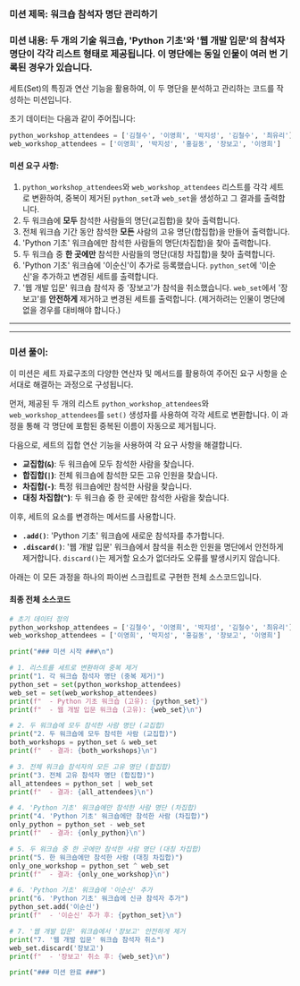 ### **미션 제목**: 워크숍 참석자 명단 관리하기

### **미션 내용**: 두 개의 기술 워크숍, 'Python 기초'와 '웹 개발 입문'의 참석자 명단이 각각 리스트 형태로 제공됩니다. 이 명단에는 동일 인물이 여러 번 기록된 경우가 있습니다.
세트(Set)의 특징과 연산 기능을 활용하여, 이 두 명단을 분석하고 관리하는 코드를 작성하는 미션입니다.

초기 데이터는 다음과 같이 주어집니다:
```python
python_workshop_attendees = ['김철수', '이영희', '박지성', '김철수', '최유리']
web_workshop_attendees = ['이영희', '박지성', '홍길동', '장보고', '이영희']
```

#### **미션 요구 사항**:

1.  `python_workshop_attendees`와 `web_workshop_attendees` 리스트를 각각 세트로 변환하여, 중복이 제거된 `python_set`과 `web_set`을 생성하고 그 결과를 출력합니다.
2.  두 워크숍에 **모두** 참석한 사람들의 명단(교집합)을 찾아 출력합니다.
3.  전체 워크숍 기간 동안 참석한 **모든** 사람의 고유 명단(합집합)을 만들어 출력합니다.
4.  'Python 기초' 워크숍에만 참석한 사람들의 명단(차집합)을 찾아 출력합니다.
5.  두 워크숍 중 **한 곳에만** 참석한 사람들의 명단(대칭 차집합)을 찾아 출력합니다.
6.  'Python 기초' 워크숍에 '이순신'이 추가로 등록했습니다. `python_set`에 '이순신'을 추가하고 변경된 세트를 출력합니다.
7.  '웹 개발 입문' 워크숍 참석자 중 '장보고'가 참석을 취소했습니다. `web_set`에서 '장보고'를 **안전하게** 제거하고 변경된 세트를 출력합니다. (제거하려는 인물이 명단에 없을 경우를 대비해야 합니다.)

---

---

### **미션 풀이**:

이 미션은 세트 자료구조의 다양한 연산자 및 메서드를 활용하여 주어진 요구 사항을 순서대로 해결하는 과정으로 구성됩니다.

먼저, 제공된 두 개의 리스트 `python_workshop_attendees`와 `web_workshop_attendees`를 `set()` 생성자를 사용하여 각각 세트로 변환합니다. 이 과정을 통해 각 명단에 포함된 중복된 이름이 자동으로 제거됩니다.

다음으로, 세트의 집합 연산 기능을 사용하여 각 요구 사항을 해결합니다.
- **교집합(`&`)**: 두 워크숍에 모두 참석한 사람을 찾습니다.
- **합집합(`|`)**: 전체 워크숍에 참석한 모든 고유 인원을 찾습니다.
- **차집합(`-`)**: 특정 워크숍에만 참석한 사람을 찾습니다.
- **대칭 차집합(`^`)**: 두 워크숍 중 한 곳에만 참석한 사람을 찾습니다.

이후, 세트의 요소를 변경하는 메서드를 사용합니다.
- **`.add()`**: 'Python 기초' 워크숍에 새로운 참석자를 추가합니다.
- **`.discard()`**: '웹 개발 입문' 워크숍에서 참석을 취소한 인원을 명단에서 안전하게 제거합니다. `discard()`는 제거할 요소가 없더라도 오류를 발생시키지 않습니다.

아래는 이 모든 과정을 하나의 파이썬 스크립트로 구현한 전체 소스코드입니다.

#### **최종 전체 소스코드**

```python
# 초기 데이터 정의
python_workshop_attendees = ['김철수', '이영희', '박지성', '김철수', '최유리']
web_workshop_attendees = ['이영희', '박지성', '홍길동', '장보고', '이영희']

print("### 미션 시작 ###\n")

# 1. 리스트를 세트로 변환하여 중복 제거
print("1. 각 워크숍 참석자 명단 (중복 제거)")
python_set = set(python_workshop_attendees)
web_set = set(web_workshop_attendees)
print(f"  - Python 기초 워크숍 (고유): {python_set}")
print(f"  - 웹 개발 입문 워크숍 (고유): {web_set}\n")

# 2. 두 워크숍에 모두 참석한 사람 명단 (교집합)
print("2. 두 워크숍에 모두 참석한 사람 (교집합)")
both_workshops = python_set & web_set
print(f"  - 결과: {both_workshops}\n")

# 3. 전체 워크숍 참석자의 모든 고유 명단 (합집합)
print("3. 전체 고유 참석자 명단 (합집합)")
all_attendees = python_set | web_set
print(f"  - 결과: {all_attendees}\n")

# 4. 'Python 기초' 워크숍에만 참석한 사람 명단 (차집합)
print("4. 'Python 기초' 워크숍에만 참석한 사람 (차집합)")
only_python = python_set - web_set
print(f"  - 결과: {only_python}\n")

# 5. 두 워크숍 중 한 곳에만 참석한 사람 명단 (대칭 차집합)
print("5. 한 워크숍에만 참석한 사람 (대칭 차집합)")
only_one_workshop = python_set ^ web_set
print(f"  - 결과: {only_one_workshop}\n")

# 6. 'Python 기초' 워크숍에 '이순신' 추가
print("6. 'Python 기초' 워크숍에 신규 참석자 추가")
python_set.add('이순신')
print(f"  - '이순신' 추가 후: {python_set}\n")

# 7. '웹 개발 입문' 워크숍에서 '장보고' 안전하게 제거
print("7. '웹 개발 입문' 워크숍 참석자 취소")
web_set.discard('장보고')
print(f"  - '장보고' 취소 후: {web_set}\n")

print("### 미션 완료 ###")

```
